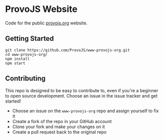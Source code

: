 # ProvoJS Website

Code for the public [provojs.org](http://provojs.org) website.

## Getting Started

```
git clone https://github.com/ProvoJS/www-provojs-org.git
cd www-provojs-org/
npm install
npm start
```

## Contributing

This repo is designed to be easy to contribute to, even if you're a beginner to open source development. Choose an issue in the issue tracker and get started!

- Choose an issue on the `www-provojs-org` repo and assign yourself to fix it
- Create a fork of the repo in your GitHub account
- Clone your fork and make your changes on it
- Create a pull request back to the original repo
